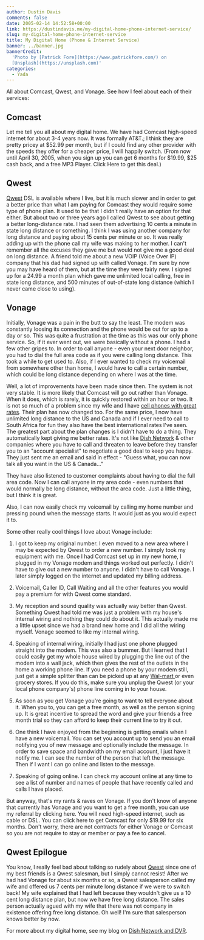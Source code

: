 ```yaml
---
author: Dustin Davis
comments: false
date: 2005-02-14 14:52:58+00:00
link: https://dustindavis.me/my-digital-home-phone-internet-service/
slug: my-digital-home-phone-internet-service
title: My Digital Home (Phone & Internet Service)
banner: ../banner.jpg
bannerCredit:
  'Photo by [Patrick Fore](https://www.patrickfore.com/) on
  [Unsplash](https://unsplash.com)'
categories:
  - Yada
---
```


All about Comcast, Qwest, and Vonage. See how I feel about each of their
services:<!-- more -->

## Comcast

Let me tell you all about my digital home. We have had Comcast high-speed
internet for about 3-4 years now. It was formally AT&T.; I think they are pretty
pricey at
$52.99 per month, but if I could find any other provider with the speeds they offer for a cheaper price, I will happily switch. 
(From now until April 30, 2005, when you sign up you can get 6 months for 
$19.99,
\$25 cash back, and a free MP3 Player. Click Here to get this deal.)

## Qwest

[Qwest](http://www.qwest.com/) DSL is available where I live, but it is much
slower and in order to get a better price than what I am paying for Comcast they
would require some type of phone plan. It used to be that I didn't really have
an option for that either. But about two or three years ago I called Qwest to
see about getting a better long-distance rate. I had seen them advertising 10
cents a minute in state long distance or something. I think I was using another
company for long distance and paying about 15 cents per minute or so. It was
really adding up with the phone call my wife was making to her mother. I can't
remember all the excuses they gave me but would not give me a good deal on long
distance. A friend told me about a new VOIP (Voice Over IP) company that his dad
had signed up with called Vonage. I'm sure by now you may have heard of them,
but at the time they were fairly new. I signed up for a 24.99 a month plan which
gave me unlimited local calling, free in state long distance, and 500 minutes of
out-of-state long distance (which I never came close to using).

## Vonage

Initially, Vonage was a pain in the butt to say the least. The modem was
constantly loosing its connection and the phone would be out for up to a day or
so. This was quite a frustration at the time as this was our only phone service.
So, if it ever went out, we were basically without a phone. I had a few other
gripes to. In order to call anyone - even your next door neighbor, you had to
dial the full area code as if you were calling long distance. This took a while
to get used to. Also, if I ever wanted to check my voicemail from somewhere
other than home, I would have to call a certain number, which could be long
distance depending on where I was at the time.

Well, a lot of improvements have been made since then. The system is not very
stable. It is more likely that Comcast will go out rather than Vonage. When it
does, which is rarely, it is quickly restored within an hour or two. It is not
so much of a problem since my wife and I have
[cell phones with great rates](http://www.dpbolvw.net/dt121shqnhp469AD7EA4B79D59B).
Their plan has now changed too. For the same price, I now have unlimited long
distance to the US and Canada and if I ever need to call to South Africa for fun
they also have the best international rates I've seen. The greatest part about
the plan changes is I didn't have to do a thing. They automatically kept giving
me better rates. It's not like
[Dish Network](http://www.direct-vs-dish.com/dish-network/) & other companies
where you have to call and threaten to leave before they transfer you to an
"account specialist" to negotiate a good deal to keep you happy. They just sent
me an email and said in effect - "Guess what, you can now talk all you want in
the US & Canada..."

They have also listened to customer complaints about having to dial the full
area code. Now I can call anyone in my area code - even numbers that would
normally be long distance, without the area code. Just a little thing, but I
think it is great.

Also, I can now easily check my voicemail by calling my home number and pressing
pound when the message starts. It would just as you would expect it to.

Some other really cool things I love about Vonage include:

1. I got to keep my original number. I even moved to a new area where I may be
   expected by Qwest to order a new number. I simply took my equipment with me.
   Once I had Comcast set up in my new home, I plugged in my Vonage modem and
   things worked out perfectly. I didn't have to give out a new number to
   anyone. I didn't have to call Vonage. I later simply logged on the internet
   and updated my billing address.

2. Voicemail, Caller ID, Call Waiting and all the other features you would pay a
   premium for with Qwest come standard.

3. My reception and sound quality was actually way better than Qwest. Something
   Qwest had told me was just a problem with my house's internal wiring and
   nothing they could do about it. This actually made me a little upset since we
   had a brand new home and I did all the wiring myself. Vonage seemed to like
   my internal wiring.

4. Speaking of internal wiring, initially I had just one phone plugged straight
   into the modem. This was also a bummer. But I learned that I could easily get
   my whole house wired by plugging the line out of the modem into a wall jack,
   which then gives the rest of the outlets in the home a working phone line. If
   you need a phone by your modem still, just get a simple splitter than can be
   picked up at any [Wal-mart ](http://www.walmart.com)or even grocery stores.
   If you do this, make sure you unplug the Qwest (or your local phone
   company's) phone line coming in to your house.

5. As soon as you get Vonage you're going to want to tell everyone about it.
   When you to, you can get a free month, as well as the person signing up. It
   is great incentive to spread the word and give your friends a free month
   trial so they can afford to keep their current line to try it out.

6. One think I have enjoyed from the beginning is getting emails when I have a
   new voicemail. You can set you account up to send you an email notifying you
   of new message and optionally include the message. In order to save space and
   bandwidth on my email account, I just have it notify me. I can see the number
   of the person that left the message. Then if I want I can go online and
   listen to the message.

7. Speaking of going online. I can check my account online at any time to see a
   list of number and names of people that have recently called and calls I have
   placed.

But anyway, that's my rants & raves on Vonage. If you don't know of anyone that
currently has Vonage and you want to get a free month, you can use my referral
by clicking here. You will need high-speed internet, such as cable or DSL. You
can click here to get Comcast for only \$19.99 for six months. Don't worry,
there are not contracts for either Vonage or Comcast so you are not require to
stay or member or pay a fee to cancel.

## Qwest Epilogue

You know, I really feel bad about talking so rudely about
[Qwest](http://www.qwest.com/) since one of my best friends is a Qwest salesman,
but I simply cannot resist! After we had had Vonage for about six months or so,
a Qwest salesperson called my wife and offered us 7 cents per minute long
distance if we were to switch back! My wife explained that I had left because
they wouldn't give us a 10 cent long distance plan, but now we have free long
distance. The sales person actually agued with my wife that there was not
company in existence offering free long distance. Oh well! I'm sure that
salesperson knows better by now.

For more about my digital home, see my blog on
[Dish Network and DVR](https://dustindavis.me/i-love-my-dish-dvr.html).
